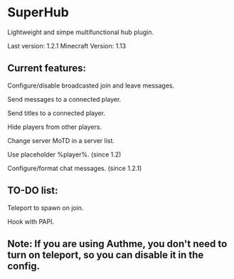 # SuperHub
Lightweight and simpe multifunctional hub plugin.

Last version: 1.2.1 Minecraft Version: 1.13

Current features:
-
Configure/disable broadcasted join and leave messages.

Send messages to a connected player.

Send titles to a connected player.

Hide players from other players.

Change server MoTD in a server list.

Use placeholder %player%. (since 1.2)

Configure/format chat messages. (since 1.2.1)

TO-DO list:
-
Teleport to spawn on join.

Hook with PAPI.

Note: If you are using Authme, you don't need to turn on teleport, so you can disable it in the config.
-
